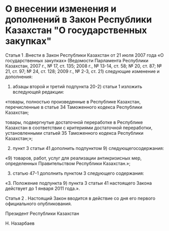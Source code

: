 # О внесении изменения и дополнений в Закон Республики Казахстан "О государственных закупках"

Статья 1 .Внести в Закон Республики Казахстан от 21 июля 2007 года «О государственных закупках» (Ведомости Парламента Республики Казахстан, 2007 г., № 17, ст. 135; 2008 г., № 13-14, ст. 58; № 20, ст. 87; № 21, ст. 97; № 24, ст. 128; 2009 г., № 2-3, ст. 21) следующие изменение и дополнения:

1) абзацы второй и третий подпункта 20-2) статьи 1 изложить вследующей редакции:

«товары, полностью произведенные в Республике Казахстан, перечисленные в статье 34 Таможенного кодекса Республики Казахстан;

товары, подвергнутые достаточной переработке в Республике Казахстан в соответствии с критериями достаточной переработки, установленными статьей 35 Таможенного кодекса Республики Казахстан;»;

2) пункт 3 статьи 41 дополнить подпунктом 9) следующегосодержания:

«9) товаров, работ, услуг для реализации антикризисных мер, определенных Правительством Республики Казахстан.»;

3) статью 47-1 дополнить пунктом 3 следующего содержания:

«3. Положение подпункта 9) пункта 3 статьи 41 настоящего Закона действует до 1 января 2011 года.».

Статья 2 . Настоящий Закон вводится в действие со дня его первого официального опубликования.

Президент Республики Казахстан

Н. Назарбаев

